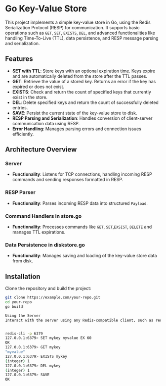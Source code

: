 # Go Key-Value Store

This project implements a simple key-value store in Go, using the Redis Serialization Protocol (RESP) for communication. It supports basic operations such as `GET`, `SET`, `EXISTS`, `DEL`, and advanced functionalities like handling Time-To-Live (TTL), data persistence, and RESP message parsing and serialization.

## Features

- **SET with TTL**: Store keys with an optional expiration time. Keys expire and are automatically deleted from the store after the TTL passes.
- **GET**: Retrieve the value of a stored key. Returns an error if the key has expired or does not exist.
- **EXISTS**: Check and return the count of specified keys that currently exist in the store.
- **DEL**: Delete specified keys and return the count of successfully deleted entries.
- **SAVE**: Persist the current state of the key-value store to disk.
- **RESP Parsing and Serialization**: Handles conversion of client-server communication data using RESP.
- **Error Handling**: Manages parsing errors and connection issues efficiently.

## Architecture Overview

### Server

- **Functionality**: Listens for TCP connections, handling incoming RESP commands and sending responses formatted in RESP.

### RESP Parser

- **Functionality**: Parses incoming RESP data into structured `Payload`.

### Command Handlers in store.go

- **Functionality**: Processes commands like `GET`, `SET`,`EXSIST`, `DELETE` and manages TTL expirations.

### Data Persistence in diskstore.go

- **Functionality**: Manages saving and loading of the key-value store data from disk.

## Installation

Clone the repository and build the project:

```bash
git clone https://example.com/your-repo.git
cd your-repo
go build

Using the Server
Interact with the server using any Redis-compatible client, such as redis-cli. Below are some example commands:


redis-cli -p 6379
127.0.0.1:6379> SET mykey myvalue EX 60
OK
127.0.0.1:6379> GET mykey
"myvalue"
127.0.0.1:6379> EXISTS mykey
(integer) 1
127.0.0.1:6379> DEL mykey
(integer) 1
127.0.0.1:6379> SAVE
OK
```
